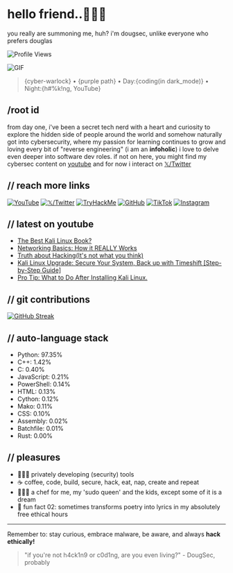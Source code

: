 # hello friend..🕵🏾‍♂️
you really are summoning me, huh? i'm dougsec, unlike everyone who prefers douglas

![Profile Views](https://komarev.com/ghpvc/?username=douglascybersec&color=blueviolet)

![GIF](https://media.giphy.com/media/r5e5Wv61DyeURRIyAR/giphy.gif)
> {cyber-warlock} • {purple path} • Day:{coding(in dark_mode)} • Night:{h#%k!ng, YouTube}

## /root id
from day one, i've been a secret tech nerd with a heart and curiosity to explore the hidden side of people around the world and somehow naturally got into cybersecurity, where my passion for learning continues to grow and loving every bit of "reverse engineering" (i am an **infoholic**) i love to delve even deeper into software dev roles. if not on here, you might find my cybersec content on [youtube](https://www.youtube.com/@douglascybersec) and for now i interact on [𝕏/Twitter](https://x.com/douglascybersec)

## // reach more links
[![YouTube](https://img.shields.io/badge/YouTube-%23FF0000.svg?style=for-the-badge&logo=YouTube&logoColor=white)](https://www.youtube.com/@douglascybersec)
[![𝕏/Twitter](https://img.shields.io/badge/Twitter-%231DA1F2.svg?style=for-the-badge&logo=Twitter&logoColor=white)](https://x.com/douglascybersec)
[![TryHackMe](https://img.shields.io/badge/TryHackMe-%23212C42.svg?style=for-the-badge&logo=TryHackMe&logoColor=white)](https://tryhackme.com/p/D0ugS3c0p5)
[![GitHub](https://img.shields.io/badge/GitHub-%23121011.svg?style=for-the-badge&logo=github&logoColor=white)](https://github.com/douglascybersec)
[![TikTok](https://img.shields.io/badge/TikTok-%23000000.svg?style=for-the-badge&logo=TikTok&logoColor=white)](https://www.tiktok.com/@douglascybersec)
[![Instagram](https://img.shields.io/badge/Instagram-%23E4405F.svg?style=for-the-badge&logo=Instagram&logoColor=white)](https://instagram.com/douglascybersec)


## // latest on youtube

<!-- YOUTUBE-VIDEOS-LIST:START -->
- [The Best Kali Linux Book?](https://www.youtube.com/watch?v=UoQKTC1eMj8)
- [Networking Basics: How it REALLY Works](https://www.youtube.com/watch?v=Ix67YzkeiJg)
- [Truth about Hacking&lpar;It&#39;s not what you think&rpar;](https://www.youtube.com/watch?v=p7E3eCIOktY)
- [Kali Linux Upgrade: Secure Your System, Back up with Timeshift [Step-by-Step Guide]](https://www.youtube.com/watch?v=19pD1DGB0dk)
- [Pro Tip: What to Do After Installing Kali Linux.](https://www.youtube.com/watch?v=Vos7DCTqvSM)
<!-- YOUTUBE-VIDEOS-LIST:END -->

## // git contributions
[![GitHub Streak](https://github-readme-streak-stats.herokuapp.com?user=douglascybersec&theme=highcontrast)](https://git.io/streak-stats)

## // auto-language stack
<!--START_SECTION:languages-->

- Python: 97.35%
- C++: 1.42%
- C: 0.40%
- JavaScript: 0.21%
- PowerShell: 0.14%
- HTML: 0.13%
- Cython: 0.12%
- Mako: 0.11%
- CSS: 0.10%
- Assembly: 0.02%
- Batchfile: 0.01%
- Rust: 0.00%
<!--END_SECTION:languages-->


## // pleasures
- 👨🏾‍💻 privately developing (security) tools
- ☕ coffee, code, build, secure, hack, eat, nap, create and repeat
- 👨🏾‍🍳 a chef for me, my 'sudo queen' and the kids, except some of it is a dream
- 🎸 fun fact 02: sometimes transforms poetry into lyrics in my absolutely free ethical hours

---
Remember to: stay curious, embrace malware, be aware, and always **hack ethically!**

> "if you're not h4ck1n9 or c0d1ng, are you even living?" - DougSec, probably

